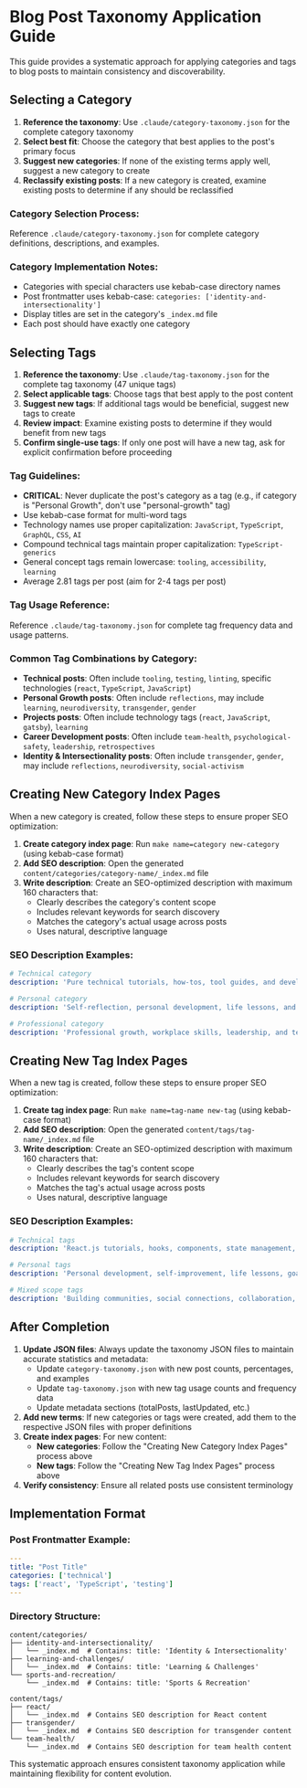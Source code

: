 # Blog Post Taxonomy Application Guide

This guide provides a systematic approach for applying categories and tags to blog posts to maintain consistency and discoverability.

## Selecting a Category

1. **Reference the taxonomy**: Use `.claude/category-taxonomy.json` for the complete category taxonomy
2. **Select best fit**: Choose the category that best applies to the post's primary focus
3. **Suggest new categories**: If none of the existing terms apply well, suggest a new category to create
4. **Reclassify existing posts**: If a new category is created, examine existing posts to determine if any should be reclassified

### Category Selection Process:
Reference `.claude/category-taxonomy.json` for complete category definitions, descriptions, and examples.

### Category Implementation Notes:
- Categories with special characters use kebab-case directory names
- Post frontmatter uses kebab-case: `categories: ['identity-and-intersectionality']`
- Display titles are set in the category's `_index.md` file
- Each post should have exactly one category

## Selecting Tags

1. **Reference the taxonomy**: Use `.claude/tag-taxonomy.json` for the complete tag taxonomy (47 unique tags)
2. **Select applicable tags**: Choose tags that best apply to the post content
3. **Suggest new tags**: If additional tags would be beneficial, suggest new tags to create
4. **Review impact**: Examine existing posts to determine if they would benefit from new tags
5. **Confirm single-use tags**: If only one post will have a new tag, ask for explicit confirmation before proceeding

### Tag Guidelines:
- **CRITICAL**: Never duplicate the post's category as a tag (e.g., if category is "Personal Growth", don't use "personal-growth" tag)
- Use kebab-case format for multi-word tags
- Technology names use proper capitalization: `JavaScript`, `TypeScript`, `GraphQL`, `CSS`, `AI`
- Compound technical tags maintain proper capitalization: `TypeScript-generics`
- General concept tags remain lowercase: `tooling`, `accessibility`, `learning`
- Average 2.81 tags per post (aim for 2-4 tags per post)

### Tag Usage Reference:
Reference `.claude/tag-taxonomy.json` for complete tag frequency data and usage patterns.

### Common Tag Combinations by Category:
- **Technical posts**: Often include `tooling`, `testing`, `linting`, specific technologies (`react`, `TypeScript`, `JavaScript`)
- **Personal Growth posts**: Often include `reflections`, may include `learning`, `neurodiversity`, `transgender`, `gender`
- **Projects posts**: Often include technology tags (`react`, `JavaScript`, `gatsby`), `learning`
- **Career Development posts**: Often include `team-health`, `psychological-safety`, `leadership`, `retrospectives`
- **Identity & Intersectionality posts**: Often include `transgender`, `gender`, may include `reflections`, `neurodiversity`, `social-activism`

## Creating New Category Index Pages

When a new category is created, follow these steps to ensure proper SEO optimization:

1. **Create category index page**: Run `make name=category new-category` (using kebab-case format)
2. **Add SEO description**: Open the generated `content/categories/category-name/_index.md` file
3. **Write description**: Create an SEO-optimized description with maximum 160 characters that:
   - Clearly describes the category's content scope
   - Includes relevant keywords for search discovery
   - Matches the category's actual usage across posts
   - Uses natural, descriptive language

### SEO Description Examples:
```yaml
# Technical category
description: 'Pure technical tutorials, how-tos, tool guides, and development practices.'

# Personal category
description: 'Self-reflection, personal development, life lessons, and habit building.'

# Professional category
description: 'Professional growth, workplace skills, leadership, and team dynamics.'
```

## Creating New Tag Index Pages

When a new tag is created, follow these steps to ensure proper SEO optimization:

1. **Create tag index page**: Run `make name=tag-name new-tag` (using kebab-case format)
2. **Add SEO description**: Open the generated `content/tags/tag-name/_index.md` file
3. **Write description**: Create an SEO-optimized description with maximum 160 characters that:
   - Clearly describes the tag's content scope
   - Includes relevant keywords for search discovery
   - Matches the tag's actual usage across posts
   - Uses natural, descriptive language

### SEO Description Examples:
```yaml
# Technical tags
description: 'React.js tutorials, hooks, components, state management, best practices, and modern React development techniques.'

# Personal tags  
description: 'Personal development, self-improvement, life lessons, goal setting, and individual growth strategies.'

# Mixed scope tags
description: 'Building communities, social connections, collaboration, support networks, and fostering belonging across diverse groups.'
```

## After Completion

1. **Update JSON files**: Always update the taxonomy JSON files to maintain accurate statistics and metadata:
   - Update `category-taxonomy.json` with new post counts, percentages, and examples
   - Update `tag-taxonomy.json` with new tag usage counts and frequency data
   - Update metadata sections (totalPosts, lastUpdated, etc.)
2. **Add new terms**: If new categories or tags were created, add them to the respective JSON files with proper definitions
3. **Create index pages**: For new content:
   - **New categories**: Follow the "Creating New Category Index Pages" process above
   - **New tags**: Follow the "Creating New Tag Index Pages" process above
4. **Verify consistency**: Ensure all related posts use consistent terminology

## Implementation Format

### Post Frontmatter Example:
```yaml
---
title: "Post Title"
categories: ['technical']
tags: ['react', 'TypeScript', 'testing']
---
```

### Directory Structure:
```
content/categories/
├── identity-and-intersectionality/
│   └── _index.md  # Contains: title: 'Identity & Intersectionality'
├── learning-and-challenges/
│   └── _index.md  # Contains: title: 'Learning & Challenges'
└── sports-and-recreation/
    └── _index.md  # Contains: title: 'Sports & Recreation'

content/tags/
├── react/
│   └── _index.md  # Contains SEO description for React content
├── transgender/
│   └── _index.md  # Contains SEO description for transgender content
└── team-health/
    └── _index.md  # Contains SEO description for team health content
```

This systematic approach ensures consistent taxonomy application while maintaining flexibility for content evolution.
